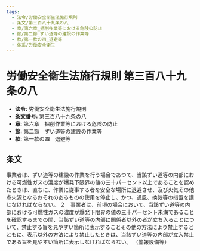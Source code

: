 ```yaml
---
tags:
  - 法令/労働安全衛生法施行規則
  - 条文/第三百八十九条の八
  - 章/第六章_掘削作業等における危険の防止
  - 節/第二節_ずい道等の建設の作業等
  - 款/第一款の四_退避等
  - 体系/労働安全衛生
---
```

# 労働安全衛生法施行規則 第三百八十九条の八

- **法令:** 労働安全衛生法施行規則
- **条文番号:** 第三百八十九条の八
- **章:** 第六章　掘削作業等における危険の防止
- **節:** 第二節　ずい道等の建設の作業等
- **款:** 第一款の四　退避等

## 条文
事業者は、ずい道等の建設の作業を行う場合であつて、当該ずい道等の内部における可燃性ガスの濃度が爆発下限界の値の三十パーセント以上であることを認めたときは、直ちに、作業に従事する者を安全な場所に退避させ、及び火気その他点火源となるおそれのあるものの使用を停止し、かつ、通風、換気等の措置を講じなければならない。
２　事業者は、前項の場合において、当該ずい道等の内部における可燃性ガスの濃度が爆発下限界の値の三十パーセント未満であることを確認するまでの間、当該ずい道等の内部に関係者以外の者が立ち入ることについて、禁止する旨を見やすい箇所に表示することその他の方法により禁止するとともに、表示以外の方法により禁止したときは、当該ずい道等の内部が立入禁止である旨を見やすい箇所に表示しなければならない。
（警報設備等）

